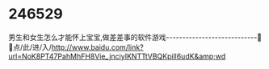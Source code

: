 # 246529
男生和女生怎么才能怀上宝宝,做差差事的软件游戏----------------------------🥐🥐点/此/进/入/http://www.baidu.com/link?url=NoK8PT47PahMhFH8Vie_jnciyIKNTTtVBQKpill6udK&amp;wd
